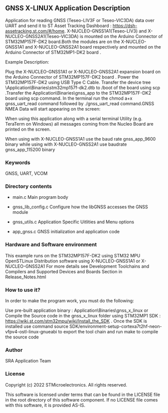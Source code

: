 
## GNSS X-LINUX Application Description

Application for reading GNSS (Teseo-LIV3F or Teseo-VIC3DA) data over UART and send it to ST Asset Tracking Dashboard : https://dsh-assetracking.st.com/#/home. X-NUCLEO-GNSS1A1(Teseo-LIV3) and X-NUCLEO-GNSS2A1(Teseo-VIC3DA) is 
mounted on the Arduino Connector of STM32MP157F-DK2 board.Both the modules are on the X-NUCLEO-GNSS1A1 and X-NUCLEO-GNSS2A1 board respectively and mounted on the Arduino Connector of STM32MP1-DK2 board .

Example Description:

Plug the X-NUCLEO-GNSS1A1 or X-NUCLEO-GNSS2A1 expansion board on the Arduino Connector of STM32MP157F-DK2 board . Power the STM32MP157F-DK2 using USB Type C Cable.
Transfer the device tree \Application\Binaries\stm32mp157f-dk2.dtb to /boot of the board using scp .Transfer the Application\Binaries\gnss_app to the STM32MP157F-DK2 board using scp command. 
In the terminal run the chmod a+x gnss_uart_read command followed by ./gnss_uart_read command.GNSS NMEA Data will start appearing on the screen:

When using this application along with a serial terminal Utility (e.g. TeraTerm on Windows) all messages coming from the Nucleo Board are printed on the screen.

When using with X-NUCLEO-GNSS1A1 use the baud rate gnss_app_9600 binary while using with X-NUCLEO-GNSS2A1 use baudrate gnss_app_115200 binary
 
### Keywords

GNSS, UART, VCOM

### <b>Directory contents</b>

 - main.c                       Main program body
 
 - gnss_lib_config.c            Configure how the libGNSS accesses the GNSS module
 
 - gnss_utils.c                 Application Specific Uitlities and Menu options
 
 - app_gnss.c                   GNSS initialization and application code
   
### Hardware and Software environment

This example runs on the STM32MP157F-DK2 using STM32 MPU OpenSTLinux Distribution software using X-NUCLEO-GNSS1A1 or X-NUCLEO-GNSS2A1
For more details see Development Toolchains and Compilers and Supported Devices and Boards Section in Release_Notes.html
  
### How to use it?

In order to make the program work, you must do the following:

Use pre-built application binary : Application\Binaries\gnss_x_linux or Compile the Source code in the gnss_x_linux folder using STM32MP1 SDK : https://wiki.st.com/stm32mpu/wiki/Install_the_SDK . 
Once the SDK is installed use command source SDK/environment-setup-cortexa7t2hf-neon-vfpv4-ostl-linux-gnueabi to export the tool chain and run make to compile the source code

### Author

SRA Application Team

### License

Copyright (c) 2022 STMicroelectronics. All rights reserved.

This software is licensed under terms that can be found in the LICENSE file in the root directory of this software component. If no LICENSE file comes with this software, it is provided AS-IS.
